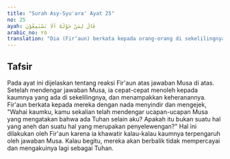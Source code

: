 ```yaml
---
title: "Surah Asy-Syu'ara' Ayat 25"
no: 25
ayah: قَالَ لِمَنْ حَوْلَهٗٓ اَلَا تَسْتَمِعُوْنَ 
arabic_no: ٢٥
translation: "Dia (Fir‘aun) berkata kepada orang-orang di sekelilingnya, “Apakah kamu tidak mendengar (apa yang dikatakannya)?”"
---
```


## Tafsir

Pada ayat ini dijelaskan tentang reaksi Fir'aun atas jawaban Musa di atas. Setelah mendengar jawaban Musa, ia cepat-cepat menoleh kepada kaumnya yang ada di sekelilingnya, dan menampakkan keheranannya. Fir'aun berkata kepada mereka dengan nada menyindir dan mengejek, "Wahai kaumku, kamu sekalian telah mendengar ucapan-ucapan Musa yang mengatakan bahwa ada Tuhan selain aku? Apakah itu bukan suatu hal yang aneh dan suatu hal yang merupakan penyelewengan?" Hal ini dilakukan oleh Fir'aun karena ia khawatir kalau-kalau kaumnya terpengaruh oleh jawaban Musa. Kalau begitu, mereka akan berbalik tidak mempercayai dan mengakuinya lagi sebagai Tuhan.